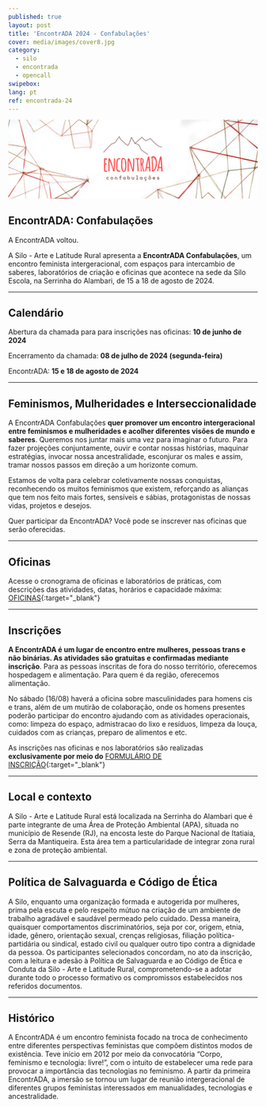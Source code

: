 ```yaml
---
published: true
layout: post
title: 'EncontrADA 2024 - Confabulações'
cover: media/images/cover8.jpg
category:
  - silo
  - encontrada
  - opencall
swipebox:
lang: pt
ref: encontrada-24
---
```


![Banner EncontrADA 2024](/media/images/banner_encontrada2024.jpg)

## **EncontrADA: Confabulações**

A EncontrADA voltou.

A Silo - Arte e Latitude Rural apresenta a **EncontrADA Confabulações**, um encontro feminista intergeracional, com espaços para intercambio de saberes, laboratórios de criação e oficinas que acontece na sede da Silo Escola, na Serrinha do Alambari, de 15 a 18 de agosto de 2024.

---

## **Calendário**

Abertura da chamada para para inscrições nas oficinas: **10 de junho de 2024**

Encerramento da chamada: **08 de julho de 2024 (segunda-feira)**

EncontrADA: **15 e 18 de agosto de 2024**

---

## **Feminismos, Mulheridades e Interseccionalidade**

A EncontrADA Confabulações **quer promover um encontro intergeracional entre feminismos e mulheridades e acolher diferentes visões de mundo e saberes**. Queremos nos juntar mais uma vez para imaginar o futuro. Para fazer projeções conjuntamente, ouvir e contar nossas histórias, maquinar estratégias, invocar nossa ancestralidade, esconjurar os males e assim, tramar nossos passos em direção a um horizonte comum. 

Estamos de volta para celebrar coletivamente nossas conquistas, reconhecendo os muitos feminismos que existem,  reforçando as alianças que tem nos feito mais fortes, sensíveis e sábias, protagonistas de nossas vidas, projetos e desejos. 

Quer participar da EncontrADA? Você pode se inscrever nas oficinas que serão oferecidas. 

---

## **Oficinas**

Acesse o cronograma de oficinas e laboratórios de práticas, com descrições das atividades, datas, horários e capacidade máxima: [OFICINAS](https://docs.google.com/document/d/1z8dw46qX3H38XzzDSDl42IlLW9o894VJ2QXUTsW3MAs/edit?usp=sharing){:target="_blank"}

---

## **Inscrições**

**A EncontrADA é um lugar de encontro entre mulheres, pessoas trans e não binárias. As atividades são gratuitas e confirmadas mediante inscrição**. Para as pessoas inscritas de fora do nosso território, oferecemos hospedagem e alimentação.  Para quem é da região, oferecemos alimentação. 

No sábado (16/08) haverá a oficina sobre masculinidades para homens cis e trans, além de um mutirão de colaboração, onde os homens presentes poderão participar do  encontro ajudando com as atividades operacionais, como: limpeza do espaço, admistracao do lixo e resíduos, limpeza da louça, cuidados com as crianças, preparo de alimentos e etc. 

As inscrições nas oficinas e nos laboratórios são realizadas **exclusivamente por meio do** [FORMULÁRIO DE INSCRIÇÃO](https://forms.gle/M7MQKYCxdpy9Qukr9){:target="_blank"}

---

## **Local e contexto**

A Silo - Arte e Latitude Rural está localizada na Serrinha do Alambari que é parte integrante de uma Área de Proteção Ambiental (APA), situada no município de Resende (RJ), na encosta leste do Parque Nacional de Itatiaia, Serra da Mantiqueira. Esta área tem a particularidade de integrar zona rural e zona de proteção ambiental. 

---

## **Política de Salvaguarda e Código de Ética**

A Silo, enquanto uma organização formada e autogerida por mulheres, prima pela escuta e pelo respeito mútuo na criação de um ambiente de trabalho agradável e saudável permeado pelo cuidado. Dessa maneira, quaisquer comportamentos discriminatórios, seja por cor, origem, etnia, idade, gênero, orientação sexual, crenças religiosas, filiação política-partidária ou sindical, estado civil ou qualquer outro tipo contra a dignidade da pessoa.
Os participantes selecionados concordam, no ato da inscrição, com a leitura e adesão à Política de Salvaguarda e ao Código de Ética e Conduta da Silo - Arte e Latitude Rural, comprometendo-se a adotar durante todo o processo formativo os compromissos estabelecidos nos referidos documentos.

---

## **Histórico**

A EncontrADA é um encontro feminista focado na troca de conhecimento entre diferentes perspectivas feministas que compõem distintos modos de existência. Teve início em 2012 por meio da convocatória “Corpo, feminismo e tecnologia: livre!”, com o intuito de estabelecer uma rede para provocar a importância das tecnologias no feminismo. A partir da primeira EncontrADA, a imersão se tornou um lugar de reunião intergeracional de diferentes grupos feministas interessados em manualidades, tecnologias e ancestralidade.
